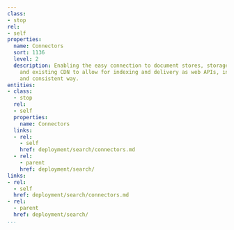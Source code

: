 ```yaml
---
class:
- stop
rel:
- self
properties:
  name: Connectors
  sort: 1136
  level: 2
  description: Enabling the easy connection to document stores, storage solutions,
    and existing CDN to allow for indexing and delivery as web APIs, in a scalable
    and consistent way.
entities:
- class:
  - stop
  rel:
  - self
  properties:
    name: Connectors
  links:
  - rel:
    - self
    href: deployment/search/connectors.md
  - rel:
    - parent
    href: deployment/search/
links:
- rel:
  - self
  href: deployment/search/connectors.md
- rel:
  - parent
  href: deployment/search/
...
```

